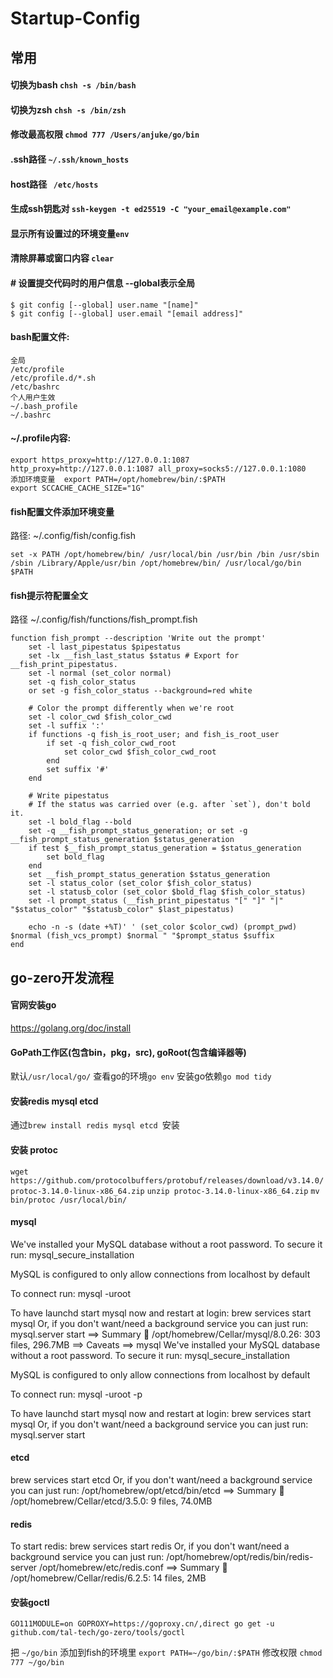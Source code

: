 # Startup-Config

## 常用
#### 切换为bash ```chsh -s /bin/bash```
#### 切换为zsh ```chsh -s /bin/zsh```
#### 修改最高权限 ```chmod 777 /Users/anjuke/go/bin ```
#### .ssh路径 ```~/.ssh/known_hosts```
#### host路径 ``` /etc/hosts```
#### 生成ssh钥匙对 ```ssh-keygen -t ed25519 -C "your_email@example.com" ```
#### 显示所有设置过的环境变量``` env ```
#### 清除屏幕或窗口内容  ```clear```
#### # 设置提交代码时的用户信息 --global表示全局
``` 
$ git config [--global] user.name "[name]"
$ git config [--global] user.email "[email address]"
```
#### bash配置文件:
```
全局
/etc/profile
/etc/profile.d/*.sh
/etc/bashrc
个人用户生效
~/.bash_profile
~/.bashrc
```
#### ~/.profile内容:
``` 
export https_proxy=http://127.0.0.1:1087 http_proxy=http://127.0.0.1:1087 all_proxy=socks5://127.0.0.1:1080
添加环境变量  export PATH=/opt/homebrew/bin/:$PATH
export SCCACHE_CACHE_SIZE="1G"
```

#### fish配置文件添加环境变量
路径: ~/.config/fish/config.fish 
```
set -x PATH /opt/homebrew/bin/ /usr/local/bin /usr/bin /bin /usr/sbin /sbin /Library/Apple/usr/bin /opt/homebrew/bin/ /usr/local/go/bin $PATH
```

#### fish提示符配置全文
路径 ~/.config/fish/functions/fish_prompt.fish

```
function fish_prompt --description 'Write out the prompt'
    set -l last_pipestatus $pipestatus
    set -lx __fish_last_status $status # Export for __fish_print_pipestatus.
    set -l normal (set_color normal)
    set -q fish_color_status
    or set -g fish_color_status --background=red white

    # Color the prompt differently when we're root
    set -l color_cwd $fish_color_cwd
    set -l suffix ':'
    if functions -q fish_is_root_user; and fish_is_root_user
        if set -q fish_color_cwd_root
            set color_cwd $fish_color_cwd_root
        end
        set suffix '#'
    end

    # Write pipestatus
    # If the status was carried over (e.g. after `set`), don't bold it.
    set -l bold_flag --bold
    set -q __fish_prompt_status_generation; or set -g __fish_prompt_status_generation $status_generation
    if test $__fish_prompt_status_generation = $status_generation
        set bold_flag
    end
    set __fish_prompt_status_generation $status_generation
    set -l status_color (set_color $fish_color_status)
    set -l statusb_color (set_color $bold_flag $fish_color_status)
    set -l prompt_status (__fish_print_pipestatus "[" "]" "|" "$status_color" "$statusb_color" $last_pipestatus)

    echo -n -s (date +%T)' ' (set_color $color_cwd) (prompt_pwd) $normal (fish_vcs_prompt) $normal " "$prompt_status $suffix
end
```

## go-zero开发流程
#### 官网安装go
https://golang.org/doc/install
#### GoPath工作区(包含bin，pkg，src), goRoot(包含编译器等)
默认```/usr/local/go/```
查看go的环境```go env```
安装go依赖```go mod tidy```

#### 安装redis mysql etcd 
通过```brew install redis mysql etcd ```安装

#### 安装 protoc
```wget https://github.com/protocolbuffers/protobuf/releases/download/v3.14.0/protoc-3.14.0-linux-x86_64.zip```
```unzip protoc-3.14.0-linux-x86_64.zip```
```mv bin/protoc /usr/local/bin/```


####  mysql

We've installed your MySQL database without a root password. To secure it run:
    mysql_secure_installation

MySQL is configured to only allow connections from localhost by default

To connect run:
    mysql -uroot

To have launchd start mysql now and restart at login:
  brew services start mysql
Or, if you don't want/need a background service you can just run:
  mysql.server start
==> Summary
🍺  /opt/homebrew/Cellar/mysql/8.0.26: 303 files, 296.7MB
==> Caveats
==> mysql
We've installed your MySQL database without a root password. To secure it run:
    mysql_secure_installation

MySQL is configured to only allow connections from localhost by default

To connect run:
    mysql -uroot -p

To have launchd start mysql now and restart at login:
  brew services start mysql
Or, if you don't want/need a background service you can just run:
  mysql.server start


#### etcd
  brew services start etcd
Or, if you don't want/need a background service you can just run:
  /opt/homebrew/opt/etcd/bin/etcd
==> Summary
🍺  /opt/homebrew/Cellar/etcd/3.5.0: 9 files, 74.0MB


#### redis
To start redis:
  brew services start redis
Or, if you don't want/need a background service you can just run:
  /opt/homebrew/opt/redis/bin/redis-server /opt/homebrew/etc/redis.conf
==> Summary
🍺  /opt/homebrew/Cellar/redis/6.2.5: 14 files, 2MB


#### 安装goctl
```GO111MODULE=on GOPROXY=https://goproxy.cn/,direct go get -u github.com/tal-tech/go-zero/tools/goctl```

把 ```~/go/bin``` 添加到fish的环境里 ```export PATH=~/go/bin/:$PATH```
修改权限 ```chmod 777 ~/go/bin``` 


